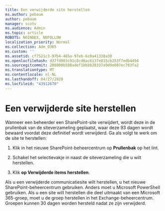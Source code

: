 ```yaml
---
title: Een verwijderde site herstellen
ms.author: pebaum
author: pebaum
manager: scotv
ms.audience: Admin
ms.topic: article
ROBOTS: NOINDEX, NOFOLLOW
localization_priority: Normal
ms.collection: Adm_O365
ms.custom: ''
ms.assetid: cf7521c3-97b4-465a-97eb-6c0a41338a30
ms.openlocfilehash: d37fd903c91c8cd6ac6137e815cb253f7edb4494
ms.sourcegitcommit: 286000b588adef1bbbb28337a9d9e087ec783fa2
ms.translationtype: MT
ms.contentlocale: nl-NL
ms.lasthandoff: 04/27/2020
ms.locfileid: "43912670"
---
```

# <a name="restore-a-deleted-site"></a>Een verwijderde site herstellen

Wanneer een beheerder een SharePoint-site verwijdert, wordt deze in de prullenbak van de siteverzameling geplaatst, waar deze 93 dagen wordt bewaard voordat deze definitief wordt verwijderd. Ga als volgt te werk om de site te herstellen:
  
1. Klik in het nieuwe SharePoint-beheercentrum op **Prullenbak** op het lint. 
    
2. Schakel het selectievakje in naast de siteverzameling die u wilt herstellen.
    
3. Klik **op Verwijderde items herstellen**.
    
Als u een verwijderde communicatiesite wilt herstellen, u het nieuwe SharePoint-beheercentrum gebruiken. Anders moet u Microsoft PowerShell gebruiken. Als u een site wilt herstellen die deel uitmaakt van een Microsoft 365-groep, moet u de groep herstellen in het Exchange-beheercentrum. Groepen kunnen 30 dagen worden hersteld nadat ze zijn verwijderd.
  


